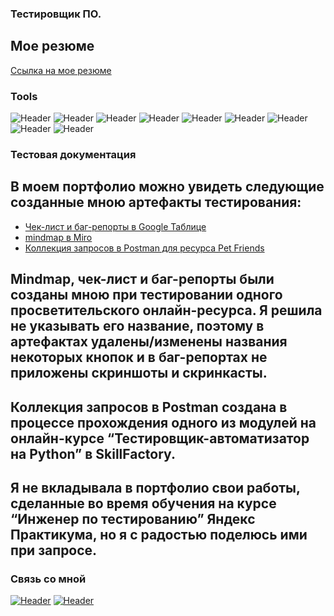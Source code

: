 ### Тестировщик ПО.
## Мое резюме
[Ссылка на мое резюме](https://drive.google.com/file/d/1HytB7QGd6KhOoK1U_WsLCshPiU0fDjOX/view?usp=sharing)

### Tools
![Header](https://img.shields.io/badge/Jira-090909?style=for-the-badge&logo=jira&logoColor=136be1)
![Header](https://img.shields.io/badge/Postman-090909?style=for-the-badge&logo=postman&logoColor=f76935)
![Header](https://img.shields.io/badge/Swagger-090909?style=for-the-badge&logo=swagger&logoColor=7ede2b)
![Header](https://img.shields.io/badge/Figma-090909?style=for-the-badge&logo=figma&logoColor=7d5fa6)
![Header](https://img.shields.io/badge/DevTools-090909?style=for-the-badge&logo=googlechrome&logoColor=2674f2)
![Header](https://img.shields.io/badge/CharlesProxy-090909?style=for-the-badge&logo=charlesproxy&logoColor=8cc4d7)
![Header](https://img.shields.io/badge/Github-090909?style=for-the-badge&logo=github&logoColor=8cc4d7)
![Header](https://img.shields.io/badge/AndroidStudio-090909?style=for-the-badge&logo=androidstudio&logoColor=3ad07d)
![Header](https://img.shields.io/badge/MySQL-090909?style=for-the-badge&logo=mysql&logoColor=00618a)

### Тестовая документация

## В моем портфолио можно увидеть следующие созданные мною артефакты тестирования:

- [Чек-лист и баг-репорты в Google Таблице](https://docs.google.com/spreadsheets/d/1BXJYdedVyndlPm-erM3yQ_agLzFe8pVctjM2k3CYTjA/edit?usp=sharing)
- [mindmap в Miro](https://miro.com/app/board/uXjVOqL8wYE=/?share_link_id=978221079455)
- [Коллекция запросов в Postman для ресурса Pet Friends](https://drive.google.com/file/d/1dgQI5rCCAlr69gCeYG9LCgnNgZqZb4Lf/view?usp=sharing)

## Mindmap, чек-лист и баг-репорты были созданы мною при тестировании одного просветительского онлайн-ресурса. Я решила не указывать его название, поэтому в артефактах удалены/изменены названия некоторых кнопок и в баг-репортах не приложены скриншоты и скринкасты.
## Коллекция запросов в Postman создана в процессе прохождения одного из модулей на онлайн-курсе “Тестировщик-автоматизатор на Python” в SkillFactory.
## Я не вкладывала в портфолио свои работы, сделанные во время обучения на курсе “Инженер по тестированию” Яндекс Практикума, но я с радостью поделюсь ими при запросе.

### Связь со мной
[![Header](https://img.shields.io/badge/Telegram-090909?style=for-the-badge&logo=telegram&logoColor=31a5db)](https://t.me/kaizerlife)
[![Header](https://img.shields.io/badge/Linkedin-090909?style=for-the-badge&logo=linkedin&logoColor=0073b1)](https://www.linkedin.com/in/aleksandra-kaizer/)